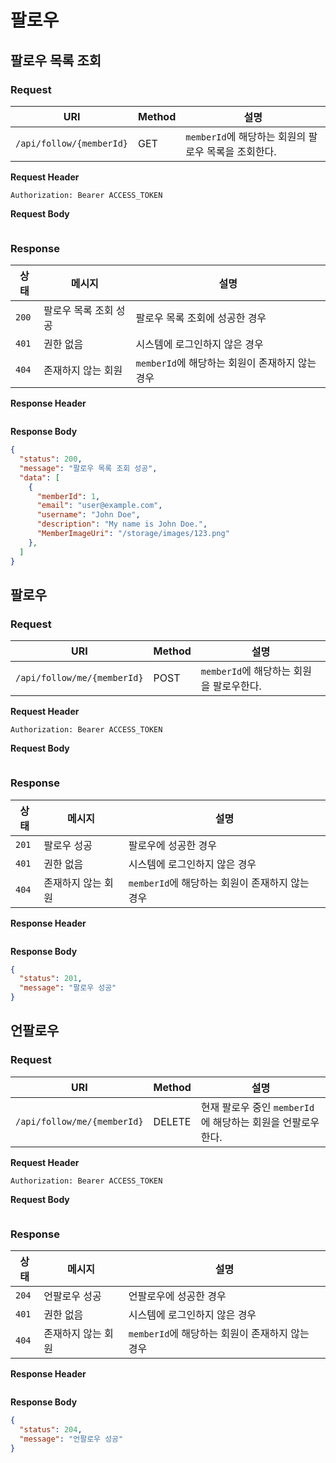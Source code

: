 # 팔로우

## 팔로우 목록 조회

### Request

| URI | Method | 설명 |
|-----|--------|------|
|`/api/follow/{memberId}`|GET|`memberId`에 해당하는 회원의 팔로우 목록을 조회한다.|

**Request Header**

```
Authorization: Bearer ACCESS_TOKEN
```

**Request Body**

```json
```

### Response

| 상태 | 메시지 | 설명 |
|-----|--------|------|
|`200`|팔로우 목록 조회 성공|팔로우 목록 조회에 성공한 경우|
|`401`|권한 없음|시스템에 로그인하지 않은 경우|
|`404`|존재하지 않는 회원|`memberId`에 해당하는 회원이 존재하지 않는 경우|

**Response Header**

```
```

**Response Body**

```json
{
  "status": 200,
  "message": "팔로우 목록 조회 성공",
  "data": [
    {
      "memberId": 1,
      "email": "user@example.com",
      "username": "John Doe",
      "description": "My name is John Doe.",
      "MemberImageUri": "/storage/images/123.png"
    },
  ]
}
```

## 팔로우

### Request

| URI | Method | 설명 |
|-----|--------|------|
|`/api/follow/me/{memberId}`|POST|`memberId`에 해당하는 회원을 팔로우한다.|

**Request Header**

```
Authorization: Bearer ACCESS_TOKEN
```

**Request Body**

```json
```

### Response

| 상태 | 메시지 | 설명 |
|-----|--------|------|
|`201`|팔로우 성공|팔로우에 성공한 경우|
|`401`|권한 없음|시스템에 로그인하지 않은 경우|
|`404`|존재하지 않는 회원|`memberId`에 해당하는 회원이 존재하지 않는 경우|

**Response Header**

```
```

**Response Body**

```json
{
  "status": 201,
  "message": "팔로우 성공"
}
```

## 언팔로우

### Request

| URI | Method | 설명 |
|-----|--------|------|
|`/api/follow/me/{memberId}`|DELETE|현재 팔로우 중인 `memberId`에 해당하는 회원을 언팔로우한다.|

**Request Header**

```
Authorization: Bearer ACCESS_TOKEN
```

**Request Body**

```json
```

### Response

| 상태 | 메시지 | 설명 |
|-----|--------|------|
|`204`|언팔로우 성공|언팔로우에 성공한 경우|
|`401`|권한 없음|시스템에 로그인하지 않은 경우|
|`404`|존재하지 않는 회원|`memberId`에 해당하는 회원이 존재하지 않는 경우|

**Response Header**

```
```

**Response Body**

```json
{
  "status": 204,
  "message": "언팔로우 성공"
}
```